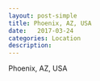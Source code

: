 ```yaml
---
layout: post-simple
title: Phoenix, AZ, USA
date:   2017-03-24
categories: Location
description: 
---
```


Phoenix, AZ, USA